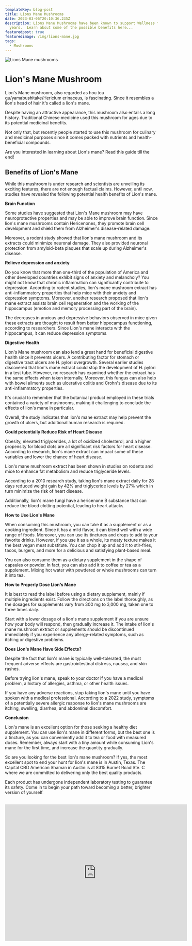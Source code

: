 ```yaml
---
templateKey: blog-post
title: Lions Mane Mushrooms
date: 2023-03-06T20:10:36.235Z
description: Lions Mane Mushrooms have been known to support Wellness for many
  years.  Learn about some of the possible benefits here...
featuredpost: true
featuredimage: /img/lions-mane.jpg
tags:
  - Mushrooms
---
```

![](/img/lions-mane.jpg "Lions Mane mushrooms")

# Lion's Mane Mushroom

 Lion's Mane mushroom, also regarded as hou tou gu/yamabushitake/Hericium erinaceus, is fascinating. Since it resembles a lion's head of hair it's called a lion's mane.

Despite having an attractive appearance, this mushroom also entails a long history. Traditional Chinese medicine used this mushroom for ages due to its potential medicinal benefits. 

Not only that, but recently people started to use this mushroom for culinary and medicinal purposes since it comes packed with nutrients and health-beneficial compounds.

Are you interested in learning about Lion's mane? Read this guide till the end!

## Benefits of Lion's Mane

While this mushroom is under research and scientists are unveiling its exciting features, there are not enough factual claims. However, until now, studies have revealed the following potential health benefits of Lion's mane. 

**Brain Function** 

Some studies have suggested that Lion's Mane mushroom may have neuroprotective properties and may be able to improve brain function. Since lion's mane mushrooms contain Hericenones, they promote brain cell development and shield them from Alzheimer's disease-related damage.

Moreover, a rodent study showed that lion's mane mushroom and its extracts could minimize neuronal damage. They also provided neuronal protection from amyloid-beta plaques that scale up during Alzheimer's disease. 

**Relieve depression and anxiety**

Do you know that more than one-third of the population of America and other developed countries exhibit signs of anxiety and melancholy? You might not know that chronic inflammation can significantly contribute to depression. According to rodent studies, lion's mane mushroom extract has anti-inflammatory properties that help mice with their anxiety and depression symptoms. Moreover, another research proposed that lion's mane extract assists brain cell regeneration and the working of the hippocampus (emotion and memory processing part of the brain).

The decreases in anxious and depressive behaviors observed in mice given these extracts are thought to result from better hippocampus functioning, according to researchers. Since Lion's mane interacts with the hippocampus, it can reduce depression symptoms.

**Digestive Health**

Lion's Mane mushroom can also lend a great hand for beneficial digestive health since it prevents ulcers. A contributing factor for stomach or digestive tract ulcers are H. pylori overgrowth. Several earlier studies discovered that lion's mane extract could stop the development of H. pylori in a test tube. However, no research has examined whether the extract has the same effects when taken internally. Moreover, this fungus can also help with bowel ailments such as ulcerative colitis and Crohn's disease due to its anti-inflammatory properties. 

It's crucial to remember that the botanical product employed in these trials contained a variety of mushrooms, making it challenging to conclude the effects of lion's mane in particular.

Overall, the study indicates that lion's mane extract may help prevent the growth of ulcers, but additional human research is required.

**Could potentially Reduce Risk of Heart Disease**

Obesity, elevated triglycerides, a lot of oxidized cholesterol, and a higher propensity for blood clots are all significant risk factors for heart disease. According to research, lion's mane extract can impact some of these variables and lower the chance of heart disease.

Lion's mane mushroom extract has been shown in studies on rodents and mice to enhance fat metabolism and reduce triglyceride levels.

According to a 2010 research study, taking lion's mane extract daily for 28 days reduced weight gain by 42% and triglyceride levels by 27% which in turn minimize the risk of heart disease.

Additionally, lion's mane fungi have a hericenone B substance that can reduce the blood clotting potential, leading to heart attacks.

**How to Use Lion's Mane**

When consuming this mushroom, you can take it as a supplement or as a cooking ingredient. Since it has a mild flavor, it can blend well with a wide range of foods. Moreover, you can use its tinctures and drops to add to your favorite drinks.  However, if you use it as a whole, its meaty texture makes it the best vegan meat substitute. You can chop it up and add it to stir-fries, tacos, burgers, and more for a delicious and satisfying plant-based meal.

You can also consume them as a dietary supplement in the shape of capsules or powder. In fact, you can also add it to coffee or tea as a supplement. Mixing hot water with powdered or whole mushrooms can turn it into tea.

**How to Properly Dose Lion's Mane**

It is best to read the label before using a dietary supplement, mainly if multiple ingredients exist. Follow the directions on the label thoroughly, as the dosages for supplements vary from 300 mg to 3,000 mg, taken one to three times daily.

Start with a lower dosage of a lion's mane supplement if you are unsure how your body will respond, then gradually increase it. The intake of lion's mane mushroom extract or supplements should be discontinued immediately if you experience any allergy-related symptoms, such as itching or digestive problems.

**Does Lion's Mane Have Side Effects?**

Despite the fact that lion's mane is typically well-tolerated, the most frequent adverse effects are gastrointestinal distress, nausea, and skin rashes.

Before trying lion's mane, speak to your doctor if you have a medical problem, a history of allergies, asthma, or other health issues.

If you have any adverse reactions, stop taking lion's mane until you have spoken with a medical professional. According to a 2022 study, symptoms of a potentially severe allergic response to lion's mane mushrooms are itching, swelling, diarrhea, and abdominal discomfort.

**Conclusion**

Lion's mane is an excellent option for those seeking a healthy diet supplement. You can use lion's mane in different forms, but the best one is a tincture, as you can conveniently add it to tea or food with measured doses. Remember, always start with a tiny amount while consuming Lion's mane for the first time, and increase the quantity gradually.

So are you looking for the best lion's mane mushroom? If yes, the most excellent spot to end your hunt for lion's mane is in Austin, Texas. The Capital CBD American Shaman in Austin is at 8315 Burnet Road Ste. C where we are committed to delivering only the best quality products.

Each product has undergone independent laboratory testing to guarantee its safety. Come in to begin your path toward becoming a better, brighter version of yourself.

<br>

<center><iframe src="https://www.google.com/maps/embed?pb=!1m18!1m12!1m3!1d3442.5441840515764!2d-97.7283884!3d30.363901699999996!2m3!1f0!2f0!3f0!3m2!1i1024!2i768!4f13.1!3m3!1m2!1s0x8644cb31a4fe226f%3A0x34275657f2964730!2sCapital%20CBD%20American%20Shaman!5e0!3m2!1sen!2sus!4v1667507515248!5m2!1sen!2sus" width="600" height="450" style="border:0;" allowfullscreen="" loading="lazy" referrerpolicy="no-referrer-when-downgrade"></iframe><center/>
